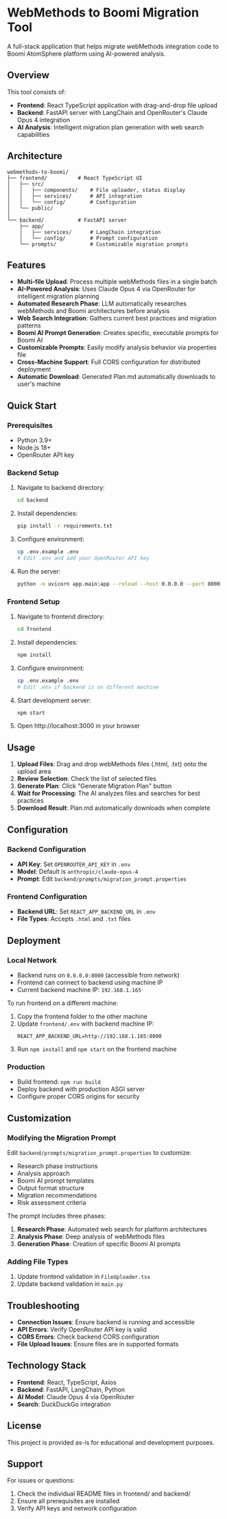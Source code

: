 # WebMethods to Boomi Migration Tool

A full-stack application that helps migrate webMethods integration code to Boomi AtomSphere platform using AI-powered analysis.

## Overview

This tool consists of:
- **Frontend**: React TypeScript application with drag-and-drop file upload
- **Backend**: FastAPI server with LangChain and OpenRouter's Claude Opus 4 integration
- **AI Analysis**: Intelligent migration plan generation with web search capabilities

## Architecture

```
webmethods-to-boomi/
├── frontend/          # React TypeScript UI
│   ├── src/
│   │   ├── components/    # File uploader, status display
│   │   ├── services/      # API integration
│   │   └── config/        # Configuration
│   └── public/
│
└── backend/           # FastAPI server
    ├── app/
    │   ├── services/      # LangChain integration
    │   └── config/        # Prompt configuration
    └── prompts/           # Customizable migration prompts
```

## Features

- **Multi-file Upload**: Process multiple webMethods files in a single batch
- **AI-Powered Analysis**: Uses Claude Opus 4 via OpenRouter for intelligent migration planning
- **Automated Research Phase**: LLM automatically researches webMethods and Boomi architectures before analysis
- **Web Search Integration**: Gathers current best practices and migration patterns
- **Boomi AI Prompt Generation**: Creates specific, executable prompts for Boomi AI
- **Customizable Prompts**: Easily modify analysis behavior via properties file
- **Cross-Machine Support**: Full CORS configuration for distributed deployment
- **Automatic Download**: Generated Plan.md automatically downloads to user's machine

## Quick Start

### Prerequisites
- Python 3.9+
- Node.js 18+
- OpenRouter API key

### Backend Setup

1. Navigate to backend directory:
   ```bash
   cd backend
   ```

2. Install dependencies:
   ```bash
   pip install -r requirements.txt
   ```

3. Configure environment:
   ```bash
   cp .env.example .env
   # Edit .env and add your OpenRouter API key
   ```

4. Run the server:
   ```bash
   python -m uvicorn app.main:app --reload --host 0.0.0.0 --port 8000
   ```

### Frontend Setup

1. Navigate to frontend directory:
   ```bash
   cd frontend
   ```

2. Install dependencies:
   ```bash
   npm install
   ```

3. Configure environment:
   ```bash
   cp .env.example .env
   # Edit .env if backend is on different machine
   ```

4. Start development server:
   ```bash
   npm start
   ```

5. Open http://localhost:3000 in your browser

## Usage

1. **Upload Files**: Drag and drop webMethods files (.html, .txt) onto the upload area
2. **Review Selection**: Check the list of selected files
3. **Generate Plan**: Click "Generate Migration Plan" button
4. **Wait for Processing**: The AI analyzes files and searches for best practices
5. **Download Result**: Plan.md automatically downloads when complete

## Configuration

### Backend Configuration
- **API Key**: Set `OPENROUTER_API_KEY` in `.env`
- **Model**: Default is `anthropic/claude-opus-4`
- **Prompt**: Edit `backend/prompts/migration_prompt.properties`

### Frontend Configuration
- **Backend URL**: Set `REACT_APP_BACKEND_URL` in `.env`
- **File Types**: Accepts `.html` and `.txt` files

## Deployment

### Local Network
- Backend runs on `0.0.0.0:8000` (accessible from network)
- Frontend can connect to backend using machine IP
- Current backend machine IP: `192.168.1.165`

To run frontend on a different machine:
1. Copy the frontend folder to the other machine
2. Update `frontend/.env` with backend machine IP:
   ```
   REACT_APP_BACKEND_URL=http://192.168.1.165:8000
   ```
3. Run `npm install` and `npm start` on the frontend machine

### Production
- Build frontend: `npm run build`
- Deploy backend with production ASGI server
- Configure proper CORS origins for security

## Customization

### Modifying the Migration Prompt
Edit `backend/prompts/migration_prompt.properties` to customize:
- Research phase instructions
- Analysis approach
- Boomi AI prompt templates
- Output format structure
- Migration recommendations
- Risk assessment criteria

The prompt includes three phases:
1. **Research Phase**: Automated web search for platform architectures
2. **Analysis Phase**: Deep analysis of webMethods files
3. **Generation Phase**: Creation of specific Boomi AI prompts

### Adding File Types
1. Update frontend validation in `FileUploader.tsx`
2. Update backend validation in `main.py`

## Troubleshooting

- **Connection Issues**: Ensure backend is running and accessible
- **API Errors**: Verify OpenRouter API key is valid
- **CORS Errors**: Check backend CORS configuration
- **File Upload Issues**: Ensure files are in supported formats

## Technology Stack

- **Frontend**: React, TypeScript, Axios
- **Backend**: FastAPI, LangChain, Python
- **AI Model**: Claude Opus 4 via OpenRouter
- **Search**: DuckDuckGo integration

## License

This project is provided as-is for educational and development purposes.

## Support

For issues or questions:
1. Check the individual README files in frontend/ and backend/
2. Ensure all prerequisites are installed
3. Verify API keys and network configuration
